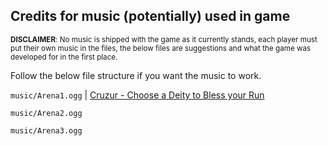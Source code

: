 
## Credits for music (potentially) used in game

<sub> **DISCLAIMER**: No music is shipped with the game as it currently stands, each player must put their own music in the files, the below files are suggestions and what the game was developed for in the first place. </sub>

Follow the below file structure if you want the music to work.

`music/Arena1.ogg` | [Cruzur - Choose a Deity to Bless your Run](https://www.youtube.com/watch?v=evDfB44CqMI "The song that started all this")

`music/Arena2.ogg`

`music/Arena3.ogg`
